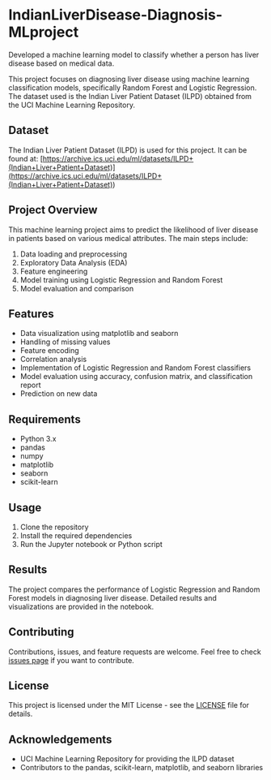 # IndianLiverDisease-Diagnosis-MLproject

Developed a machine learning model to classify whether a person has liver disease based on medical data.

This project focuses on diagnosing liver disease using machine learning classification models, specifically Random Forest and Logistic Regression. The dataset used is the Indian Liver Patient Dataset (ILPD) obtained from the UCI Machine Learning Repository.

## Dataset

The Indian Liver Patient Dataset (ILPD) is used for this project. It can be found at:
[https://archive.ics.uci.edu/ml/datasets/ILPD+(Indian+Liver+Patient+Dataset)](<https://archive.ics.uci.edu/ml/datasets/ILPD+(Indian+Liver+Patient+Dataset)>)

## Project Overview

This machine learning project aims to predict the likelihood of liver disease in patients based on various medical attributes. The main steps include:

1. Data loading and preprocessing
2. Exploratory Data Analysis (EDA)
3. Feature engineering
4. Model training using Logistic Regression and Random Forest
5. Model evaluation and comparison

## Features

- Data visualization using matplotlib and seaborn
- Handling of missing values
- Feature encoding
- Correlation analysis
- Implementation of Logistic Regression and Random Forest classifiers
- Model evaluation using accuracy, confusion matrix, and classification report
- Prediction on new data

## Requirements

- Python 3.x
- pandas
- numpy
- matplotlib
- seaborn
- scikit-learn

## Usage

1. Clone the repository
2. Install the required dependencies
3. Run the Jupyter notebook or Python script

## Results

The project compares the performance of Logistic Regression and Random Forest models in diagnosing liver disease. Detailed results and visualizations are provided in the notebook.

## Contributing

Contributions, issues, and feature requests are welcome. Feel free to check [issues page](../../issues) if you want to contribute.

## License

This project is licensed under the MIT License - see the [LICENSE](LICENSE) file for details.

## Acknowledgements

- UCI Machine Learning Repository for providing the ILPD dataset
- Contributors to the pandas, scikit-learn, matplotlib, and seaborn libraries
